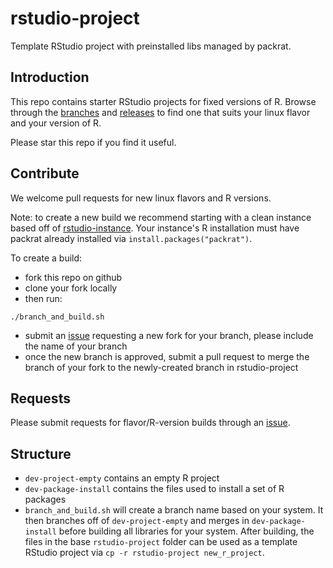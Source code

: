 # rstudio-project
Template RStudio project with preinstalled libs managed by packrat.

## Introduction
This repo contains starter RStudio projects for fixed versions of R.  Browse through the [branches](https://github.com/ras44/rstudio-project/branches) and [releases](https://github.com/ras44/rstudio-project/releases) to find one that suits your linux flavor and your version of R.

Please star this repo if you find it useful.

## Contribute
We welcome pull requests for new linux flavors and R versions.

Note: to create a new build we recommend starting with a clean instance based off of [rstudio-instance](https://github.com/ras44/rstudio-instance). Your instance's R installation must have packrat already installed via `install.packages("packrat")`.

To create a build:
- fork this repo on github
- clone your fork locally
- then run:

```
./branch_and_build.sh
```

- submit an [issue](https://github.com/ras44/rstudio-project/issues) requesting a new fork for your branch, please include the name of your branch 
- once the new branch is approved, submit a pull request to merge the branch of your fork to the newly-created branch in rstudio-project 


## Requests

Please submit requests for flavor/R-version builds through an [issue](https://github.com/ras44/rstudio-project/issues).


## Structure
- `dev-project-empty` contains an empty R project
- `dev-package-install` contains the files used to install a set of R packages
- `branch_and_build.sh` will create a branch name based on your system.  It then branches off of `dev-project-empty` and merges in `dev-package-install` before building all libraries for your system.  After building, the files in the base `rstudio-project` folder can be used as a template RStudio project via `cp -r rstudio-project new_r_project`.
